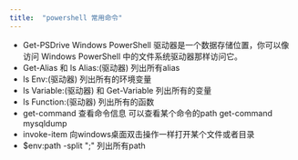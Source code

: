 ```yaml
---
title:  "powershell 常用命令"
---
```



- Get-PSDrive  Windows PowerShell 驱动器是一个数据存储位置，你可以像访问 Windows PowerShell 中的文件系统驱动器那样访问它。
- Get-Alias 和   ls Alias:(驱动器)     列出所有alias
- ls Env:(驱动器)    列出所有的环境变量
- ls Variable:(驱动器) 和 Get-Variable 列出所有的变量
- ls Function:(驱动器)  列出所有的函数
- get-command   查看命令信息 可以查看某个命令的path  get-command mysqldump
- invoke-item  向windows桌面双击操作一样打开某个文件或者目录
- $env:path -split ";"  列出所有path